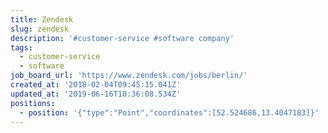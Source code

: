 ```yaml
---
title: Zendesk
slug: zendesk
description: '#customer-service #software company'
tags:
  - customer-service
  - software
job_board_url: 'https://www.zendesk.com/jobs/berlin/'
created_at: '2018-02-04T09:45:15.041Z'
updated_at: '2019-06-16T10:36:08.534Z'
positions:
  - position: '{"type":"Point","coordinates":[52.524686,13.4047183]}'
---
```


